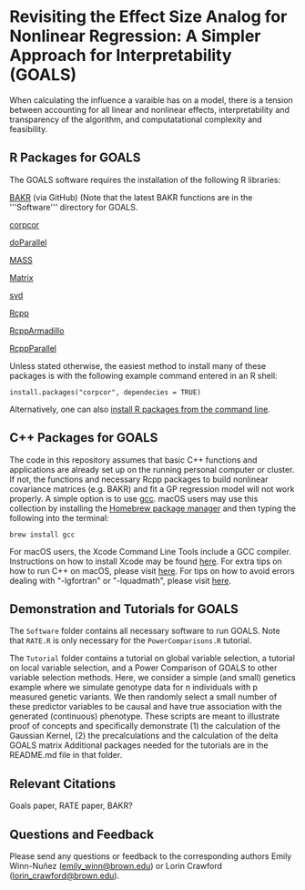 # Revisiting the Effect Size Analog for Nonlinear Regression: A Simpler Approach for Interpretability (GOALS)

When calculating the influence a varaible has on a model, there is a tension between accounting for all linear and nonlinear effects, interpretability and transparency of the algorithm, and computatational complexity and feasibility.

## R Packages for GOALS

The GOALS software requires the installation of the following R libraries:

[BAKR](https://github.com/lorinanthony/BAKR) (via GitHub) (Note that the latest BAKR functions are in the '''Software''' directory for GOALS.

[corpcor](https://cran.r-project.org/web/packages/corpcor/index.html)

[doParallel](https://cran.r-project.org/web/packages/doParallel/index.html)

[MASS](https://cran.r-project.org/web/packages/MASS/index.html)

[Matrix](https://cran.r-project.org/web/packages/Matrix/index.html)

[svd](https://cran.r-project.org/web/packages/svd/index.html)

[Rcpp](https://cran.r-project.org/web/packages/Rcpp/index.html)

[RcppArmadillo](https://cran.r-project.org/web/packages/RcppArmadillo/index.html)

[RcppParallel](https://cran.r-project.org/web/packages/RcppParallel/index.html)

Unless stated otherwise, the easiest method to install many of these packages is with the following example command entered in an R shell:

    install.packages("corpcor", dependecies = TRUE)

Alternatively, one can also [install R packages from the command line](http://cran.r-project.org/doc/manuals/r-release/R-admin.html#Installing-packages).

## C++ Packages for GOALS

The code in this repository assumes that basic C++ functions and applications are already set up on the running personal computer or cluster. If not, the functions and necessary Rcpp packages to build nonlinear covariance matrices (e.g. BAKR) and fit a GP regression model will not work properly. A simple option is to use [gcc](https://gcc.gnu.org/). macOS users may use this collection by installing the [Homebrew package manager](http://brew.sh/index.html) and then typing the following into the terminal:

    brew install gcc

For macOS users, the Xcode Command Line Tools include a GCC compiler. Instructions on how to install Xcode may be found [here](http://railsapps.github.io/xcode-command-line-tools.html). For extra tips on how to run C++ on macOS, please visit [here](http://seananderson.ca/2013/11/18/rcpp-mavericks.html). For tips on how to avoid errors dealing with "-lgfortran" or "-lquadmath", please visit [here](http://thecoatlessprofessor.com/programming/rcpp-rcpparmadillo-and-os-x-mavericks-lgfortran-and-lquadmath-error/).

## Demonstration and Tutorials for GOALS

The `Software` folder contains all necessary software to run GOALS. Note that `RATE.R` is only necessary for the `PowerComparisons.R` tutorial.

The `Tutorial` folder contains a tutorial on global variable selection, a tutorial on local variable selection, and a Power Comparison of GOALS to other variable selection methods. Here, we consider a simple (and small) genetics example where we simulate genotype data for n individuals with p measured genetic variants. We then randomly select a small number of these predictor variables to be causal and have true association with the generated (continuous) phenotype. These scripts are meant to illustrate proof of concepts and specifically demonstrate (1) the calculation of the Gaussian Kernel, (2) the precalculations and the calculation of the delta GOALS matrix Additional packages needed for the tutorials are in the README.md file in that folder. 

## Relevant Citations

Goals paper, RATE paper, BAKR?

## Questions and Feedback

Please send any questions or feedback to the corresponding authors Emily Winn-Nuñez (emily_winn@brown.edu) or Lorin Crawford (lorin_crawford@brown.edu).
